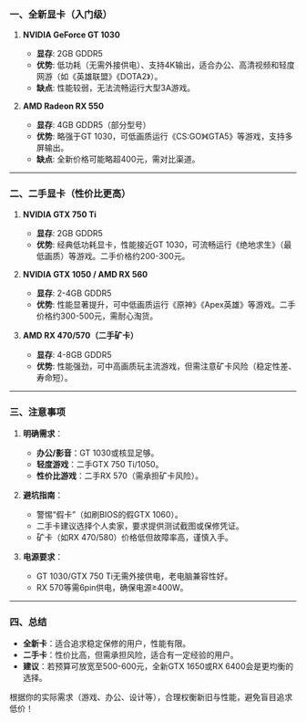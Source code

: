 ### **一、全新显卡（入门级）**
1. **NVIDIA GeForce GT 1030**  
   - **显存**: 2GB GDDR5  
   - **优势**: 低功耗（无需外接供电）、支持4K输出，适合办公、高清视频和轻度网游（如《英雄联盟》《DOTA2》）。  
   - **缺点**: 性能较弱，无法流畅运行大型3A游戏。

2. **AMD Radeon RX 550**  
   - **显存**: 4GB GDDR5（部分型号）  
   - **优势**: 略强于GT 1030，可低画质运行《CS:GO》《GTA5》等游戏，支持多屏输出。  
   - **缺点**: 全新价格可能略超400元，需对比渠道。

---

### **二、二手显卡（性价比更高）**
1. **NVIDIA GTX 750 Ti**  
   - **显存**: 2GB GDDR5  
   - **优势**: 经典低功耗显卡，性能接近GT 1030，可流畅运行《绝地求生》（最低画质）等游戏。二手价格约200-300元。

2. **NVIDIA GTX 1050 / AMD RX 560**  
   - **显存**: 2-4GB GDDR5  
   - **优势**: 性能显著提升，可中低画质运行《原神》《Apex英雄》等游戏。二手价格约300-500元，需耐心淘货。

3. **AMD RX 470/570（二手矿卡）**  
   - **显存**: 4-8GB GDDR5  
   - **优势**: 性能强劲，可中高画质玩主流游戏，但需注意矿卡风险（稳定性差、寿命短）。

---

### **三、注意事项**
1. **明确需求**：  
   - **办公/影音**：GT 1030或核显足够。  
   - **轻度游戏**：二手GTX 750 Ti/1050。  
   - **性价比游戏**：二手RX 570（需承担矿卡风险）。

2. **避坑指南**：  
   - 警惕“假卡”（如刷BIOS的假GTX 1060）。  
   - 二手卡建议选择个人卖家，要求提供测试截图或保修凭证。  
   - 矿卡（如RX 470/580）价格低但故障率高，谨慎入手。

3. **电源要求**：  
   - GT 1030/GTX 750 Ti无需外接供电，老电脑兼容性好。  
   - RX 570等需6pin供电，确保电源≥400W。

---

### **四、总结**
- **全新卡**：适合追求稳定保修的用户，性能有限。  
- **二手卡**：性价比高，但需承担风险，适合有一定经验的用户。  
- **建议**：若预算可放宽至500-600元，全新GTX 1650或RX 6400会是更均衡的选择。

根据你的实际需求（游戏、办公、设计等），合理权衡新旧与性能，避免盲目追求低价！
